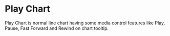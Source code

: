 Play Chart
==========

Play Chart is normal line chart having some media control features like Play, Pause, Fast Forward and Rewind on chart tooltip. 

